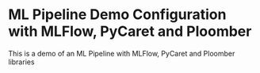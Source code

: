 ﻿# ML Pipeline Demo Configuration with MLFlow, PyCaret and Ploomber

This is a demo of an ML Pipeline with MLFlow, PyCaret and Ploomber libraries